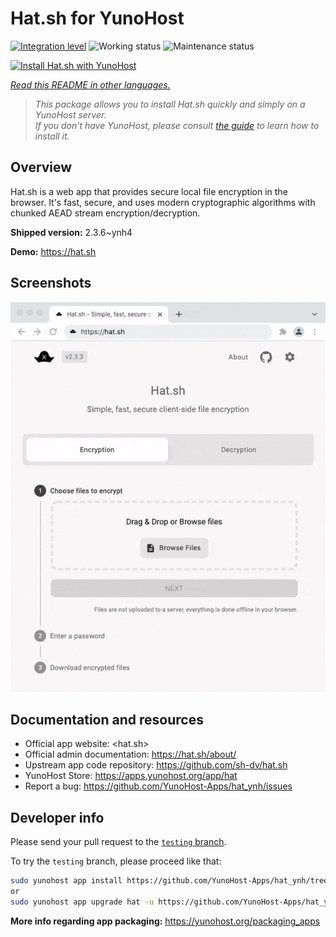 <!--
N.B.: This README was automatically generated by <https://github.com/YunoHost/apps/tree/master/tools/readme_generator>
It shall NOT be edited by hand.
-->

# Hat.sh for YunoHost

[![Integration level](https://dash.yunohost.org/integration/hat.svg)](https://ci-apps.yunohost.org/ci/apps/hat/) ![Working status](https://ci-apps.yunohost.org/ci/badges/hat.status.svg) ![Maintenance status](https://ci-apps.yunohost.org/ci/badges/hat.maintain.svg)

[![Install Hat.sh with YunoHost](https://install-app.yunohost.org/install-with-yunohost.svg)](https://install-app.yunohost.org/?app=hat)

*[Read this README in other languages.](./ALL_README.md)*

> *This package allows you to install Hat.sh quickly and simply on a YunoHost server.*  
> *If you don't have YunoHost, please consult [the guide](https://yunohost.org/install) to learn how to install it.*

## Overview

Hat.sh is a web app that provides secure local file encryption in the browser. It's fast, secure, and uses modern cryptographic algorithms with chunked AEAD stream encryption/decryption.


**Shipped version:** 2.3.6~ynh4

**Demo:** <https://hat.sh>

## Screenshots

![Screenshot of Hat.sh](./doc/screenshots/screenshot.png)

## Documentation and resources

- Official app website: <hat.sh>
- Official admin documentation: <https://hat.sh/about/>
- Upstream app code repository: <https://github.com/sh-dv/hat.sh>
- YunoHost Store: <https://apps.yunohost.org/app/hat>
- Report a bug: <https://github.com/YunoHost-Apps/hat_ynh/issues>

## Developer info

Please send your pull request to the [`testing` branch](https://github.com/YunoHost-Apps/hat_ynh/tree/testing).

To try the `testing` branch, please proceed like that:

```bash
sudo yunohost app install https://github.com/YunoHost-Apps/hat_ynh/tree/testing --debug
or
sudo yunohost app upgrade hat -u https://github.com/YunoHost-Apps/hat_ynh/tree/testing --debug
```

**More info regarding app packaging:** <https://yunohost.org/packaging_apps>
